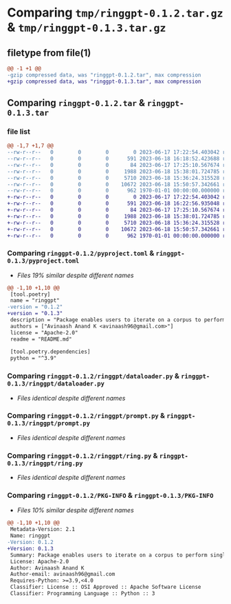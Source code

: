 # Comparing `tmp/ringgpt-0.1.2.tar.gz` & `tmp/ringgpt-0.1.3.tar.gz`

## filetype from file(1)

```diff
@@ -1 +1 @@
-gzip compressed data, was "ringgpt-0.1.2.tar", max compression
+gzip compressed data, was "ringgpt-0.1.3.tar", max compression
```

## Comparing `ringgpt-0.1.2.tar` & `ringgpt-0.1.3.tar`

### file list

```diff
@@ -1,7 +1,7 @@
--rw-r--r--   0        0        0        0 2023-06-17 17:22:54.403042 ringgpt-0.1.2/README.md
--rw-r--r--   0        0        0      591 2023-06-18 16:18:52.423688 ringgpt-0.1.2/pyproject.toml
--rw-r--r--   0        0        0       84 2023-06-17 17:25:10.567674 ringgpt-0.1.2/ringgpt/__init__.py
--rw-r--r--   0        0        0     1988 2023-06-18 15:38:01.724785 ringgpt-0.1.2/ringgpt/dataloader.py
--rw-r--r--   0        0        0     5710 2023-06-18 15:36:24.315528 ringgpt-0.1.2/ringgpt/prompt.py
--rw-r--r--   0        0        0    10672 2023-06-18 15:50:57.342661 ringgpt-0.1.2/ringgpt/ring.py
--rw-r--r--   0        0        0      962 1970-01-01 00:00:00.000000 ringgpt-0.1.2/PKG-INFO
+-rw-r--r--   0        0        0        0 2023-06-17 17:22:54.403042 ringgpt-0.1.3/README.md
+-rw-r--r--   0        0        0      591 2023-06-18 16:22:56.935048 ringgpt-0.1.3/pyproject.toml
+-rw-r--r--   0        0        0       84 2023-06-17 17:25:10.567674 ringgpt-0.1.3/ringgpt/__init__.py
+-rw-r--r--   0        0        0     1988 2023-06-18 15:38:01.724785 ringgpt-0.1.3/ringgpt/dataloader.py
+-rw-r--r--   0        0        0     5710 2023-06-18 15:36:24.315528 ringgpt-0.1.3/ringgpt/prompt.py
+-rw-r--r--   0        0        0    10672 2023-06-18 15:50:57.342661 ringgpt-0.1.3/ringgpt/ring.py
+-rw-r--r--   0        0        0      962 1970-01-01 00:00:00.000000 ringgpt-0.1.3/PKG-INFO
```

### Comparing `ringgpt-0.1.2/pyproject.toml` & `ringgpt-0.1.3/pyproject.toml`

 * *Files 19% similar despite different names*

```diff
@@ -1,10 +1,10 @@
 [tool.poetry]
 name = "ringgpt"
-version = "0.1.2"
+version = "0.1.3"
 description = "Package enables users to iterate on a corpus to perform single shot completion tasks leveraging GPT-3.5, Bard and Bing Chat"
 authors = ["Avinaash Anand K <avinaash96@gmail.com>"]
 license = "Apache-2.0"
 readme = "README.md"
 
 [tool.poetry.dependencies]
 python = "^3.9"
```

### Comparing `ringgpt-0.1.2/ringgpt/dataloader.py` & `ringgpt-0.1.3/ringgpt/dataloader.py`

 * *Files identical despite different names*

### Comparing `ringgpt-0.1.2/ringgpt/prompt.py` & `ringgpt-0.1.3/ringgpt/prompt.py`

 * *Files identical despite different names*

### Comparing `ringgpt-0.1.2/ringgpt/ring.py` & `ringgpt-0.1.3/ringgpt/ring.py`

 * *Files identical despite different names*

### Comparing `ringgpt-0.1.2/PKG-INFO` & `ringgpt-0.1.3/PKG-INFO`

 * *Files 10% similar despite different names*

```diff
@@ -1,10 +1,10 @@
 Metadata-Version: 2.1
 Name: ringgpt
-Version: 0.1.2
+Version: 0.1.3
 Summary: Package enables users to iterate on a corpus to perform single shot completion tasks leveraging GPT-3.5, Bard and Bing Chat
 License: Apache-2.0
 Author: Avinaash Anand K
 Author-email: avinaash96@gmail.com
 Requires-Python: >=3.9,<4.0
 Classifier: License :: OSI Approved :: Apache Software License
 Classifier: Programming Language :: Python :: 3
```


